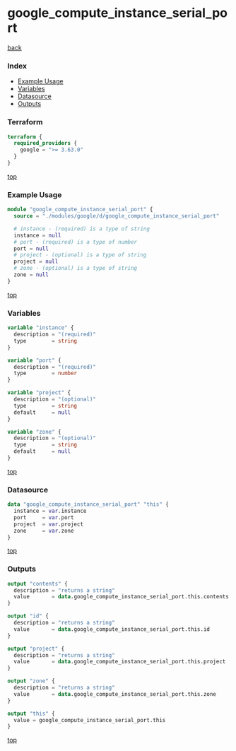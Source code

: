 # google_compute_instance_serial_port

[back](../google.md)

### Index

- [Example Usage](#example-usage)
- [Variables](#variables)
- [Datasource](#datasource)
- [Outputs](#outputs)

### Terraform

```terraform
terraform {
  required_providers {
    google = ">= 3.63.0"
  }
}
```

[top](#index)

### Example Usage

```terraform
module "google_compute_instance_serial_port" {
  source = "./modules/google/d/google_compute_instance_serial_port"

  # instance - (required) is a type of string
  instance = null
  # port - (required) is a type of number
  port = null
  # project - (optional) is a type of string
  project = null
  # zone - (optional) is a type of string
  zone = null
}
```

[top](#index)

### Variables

```terraform
variable "instance" {
  description = "(required)"
  type        = string
}

variable "port" {
  description = "(required)"
  type        = number
}

variable "project" {
  description = "(optional)"
  type        = string
  default     = null
}

variable "zone" {
  description = "(optional)"
  type        = string
  default     = null
}
```

[top](#index)

### Datasource

```terraform
data "google_compute_instance_serial_port" "this" {
  instance = var.instance
  port     = var.port
  project  = var.project
  zone     = var.zone
}
```

[top](#index)

### Outputs

```terraform
output "contents" {
  description = "returns a string"
  value       = data.google_compute_instance_serial_port.this.contents
}

output "id" {
  description = "returns a string"
  value       = data.google_compute_instance_serial_port.this.id
}

output "project" {
  description = "returns a string"
  value       = data.google_compute_instance_serial_port.this.project
}

output "zone" {
  description = "returns a string"
  value       = data.google_compute_instance_serial_port.this.zone
}

output "this" {
  value = google_compute_instance_serial_port.this
}
```

[top](#index)